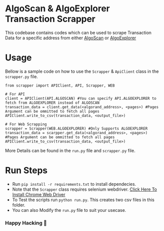 # AlgoScan & AlgoExplorer Transaction Scrapper
This codebase contains codes which can be used to scrape Transaction Data for a specific address from either [AlgoScan](https://algoscan.app/) or [AlgoExplorer](https://algoexplorer.io/)

# Usage
Bellow is a sample code on how to use the `Scrapper` & `ApiClient` class in the `scrapper.py` file.
```
from scrapper import APIClient, API, Scrapper, WEB

# For API
client = APIClient(API.ALGOSCAN) #You can specify API.ALGOEXPLORER to fetch from ALGOEXPLORER instead of ALGOSCAN
transaction_data = client.get_data(<algorand_address>, <pages>) #Pages Argument can be ommitted to fetch all pages
APIClient.write_to_csv(transaction_data, <output_file>)

# For Web Scrapping
scrapper = Scrapper(WEB.ALGOEXPLORER) #Only Supports ALGOEXPLORER
transaction_data = scarpper.get_data(<algorand_address>, <pages>) #Pages Argument can be ommitted to fetch all pages
APIClient.write_to_csv(transaction_data, <output_file>)

``` 
More Details can be found in the `run.py` file and `scrapper.py` file.

# Run Steps
- Run `pip install -r requirements.txt` to install dependecies.
- Note that the `Scrapper` class requires selenium webdriver. [Click Here To Install Chrome Web Driver](https://chromedriver.chromium.org/)
- To Test the scripts run `python run.py`. This creates two csv files in this folder.
- You can also Modify the `run.py` file to suit your usecase.

### Happy Hacking 🚀